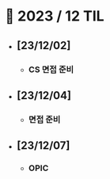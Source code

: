 # 🚩 2023 / 12 TIL

- ## **[23/12/02]**

  - ### CS 면접 준비

- ## **[23/12/04]**

  - ### 면접 준비

- ## **[23/12/07]**

  - ### OPIC
